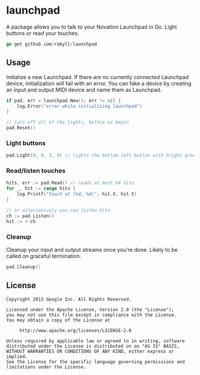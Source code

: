 # launchpad
A package allows you to talk to your Novation Launchpad in Go. Light buttons
or read your touches.

~~~ go
go get github.com/rakyll/launchpad
~~~

## Usage
Initialize a new Launchpad. If there are no currently connected Launchpad
device, initialization will fail with an error. You can fake a device by
creating an input and output MIDI device and name them as Launchpad.
~~~ go
if pad, err = launchpad.New(); err != nil {
    log.Error("error while initializing launchpad")
}

// turn off all of the lights, before we begin
pad.Reset()
~~~

### Light buttons

~~~ go
pad.Light(0, 0, 3, 0) // lights the bottom left button with bright green
~~~

### Read/listen touches

~~~ go
hits, err := pad.Read() // reads at most 64 hits
for _, hit := range hits {
    log.Printf("touch at (%d, %d)", hit.X, hit.Y)
}

// or alternatively you can listen hits
ch := pad.Listen()
hit := <-ch
~~~

### Cleanup
Cleanup your input and output streams once you're done. Likely to be called
on graceful termination.
~~~ go
pad.Cleanup()
~~~
    
## License
    Copyright 2013 Google Inc. All Rights Reserved.
    
    Licensed under the Apache License, Version 2.0 (the "License");
    you may not use this file except in compliance with the License.
    You may obtain a copy of the License at
    
         http://www.apache.org/licenses/LICENSE-2.0
    
    Unless required by applicable law or agreed to in writing, software
    distributed under the License is distributed on an "AS IS" BASIS,
    WITHOUT WARRANTIES OR CONDITIONS OF ANY KIND, either express or implied.
    See the License for the specific language governing permissions and
    limitations under the License.
